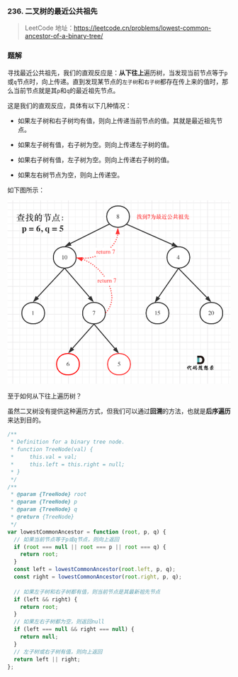 ### 236. 二叉树的最近公共祖先

> LeetCode 地址：https://leetcode.cn/problems/lowest-common-ancestor-of-a-binary-tree/

### 题解

寻找最近公共祖先，我们的直观反应是：**从下往上**遍历树，当发现当前节点等于`p`或`q`节点时，向上传递。直到发现某节点的`左子树`和`右子树`都存在传上来的值时，那么当前节点就是其`p`和`q`的最近祖先节点。

这是我们的直观反应，具体有以下几种情况：

* 如果左子树和右子树均有值，则向上传递当前节点的值。其就是最近祖先节点。

* 如果左子树有值，右子树为空。则向上传递左子树的值。

* 如果右子树有值，左子树为空。则向上传递右子树的值。

* 如果左右树节点为空，则向上传递空。

如下图所示：

![backtracking-parenthese](https://raw.githubusercontent.com/kerwin-ly/Blog/master/assets/imgs/algorithm/find-near-parent.png)

至于如何从下往上遍历树？

虽然二叉树没有提供这种遍历方式，但我们可以通过**回溯**的方法，也就是**后序遍历**来达到目的。

```js
/**
 * Definition for a binary tree node.
 * function TreeNode(val) {
 *     this.val = val;
 *     this.left = this.right = null;
 * }
 */
/**
 * @param {TreeNode} root
 * @param {TreeNode} p
 * @param {TreeNode} q
 * @return {TreeNode}
 */
var lowestCommonAncestor = function (root, p, q) {
  // 如果当前节点等于p或q节点，则向上返回
  if (root === null || root === p || root === q) {
    return root;
  }
  const left = lowestCommonAncestor(root.left, p, q);
  const right = lowestCommonAncestor(root.right, p, q);

  // 如果左子树和右子树都有值，则当前节点是其最新祖先节点
  if (left && right) {
    return root;
  }
  // 如果左右子树都为空，则返回null
  if (left === null && right === null) {
    return null;
  }
  // 左子树或右子树有值，则向上返回
  return left || right;
};
```
